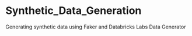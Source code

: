 # Synthetic_Data_Generation
Generating synthetic data using Faker and Databricks Labs Data Generator
